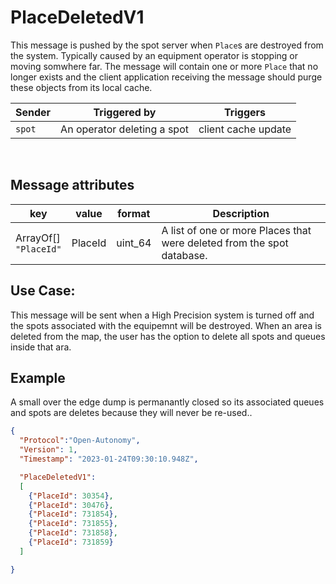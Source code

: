 # PlaceDeletedV1
This message is pushed by the spot server when `Place`s are destroyed from the system.  Typically caused by an equipment operator is stopping or moving somwhere far.  The message will contain one or more `Place` that no longer exists and the client application receiving the message should purge these objects from its local cache.

|Sender| Triggered by | Triggers|
|---|---|---|
| `spot` | An operator deleting a spot | client cache update |

<br>

## Message attributes
|key |value |format | Description|
|---|:---:|:---:|---|
|ArrayOf[] <br>`"PlaceId"`|PlaceId|uint_64| A list of one or more Places that were deleted from the spot database.|


## Use Case:
This message will be sent when a High Precision system is turned off and the spots associated with the equipemnt will be destroyed.  When an area is deleted from the map, the user has the option to delete all spots and queues inside that ara.


## Example
A small over the edge dump is permanantly closed so its associated queues and spots are deletes because they will never be re-used..
```json
{
  "Protocol":"Open-Autonomy",
  "Version": 1,
  "Timestamp": "2023-01-24T09:30:10.948Z",

  "PlaceDeletedV1":
  [
    {"PlaceId": 30354},
    {"PlaceId": 30476},
    {"PlaceId": 731854},
    {"PlaceId": 731855},
    {"PlaceId": 731858},
    {"PlaceId": 731859}
  ]

}
```
